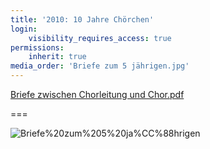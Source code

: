 ```yaml
---
title: '2010: 10 Jahre Chörchen'
login:
    visibility_requires_access: true
permissions:
    inherit: true
media_order: 'Briefe zum 5 jährigen.jpg'
---
```


[Briefe zwischen Chorleitung und Chor.pdf](Briefe%20zwischen%20Chorleitung%20und%20Chor.pdf)

===

![Briefe%20zum%205%20ja%CC%88hrigen](Briefe%20zum%205%20ja%CC%88hrigen.jpg "Briefe%20zum%205%20ja%CC%88hrigen")

